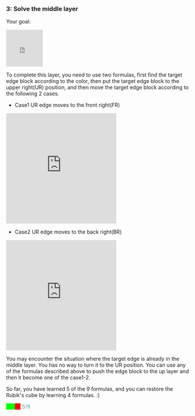 ### 3: Solve the middle layer
Your goal:
<iframe src="https://fy-create.github.io/Cube/tools/browser/cube.html?para={screenRatio:1.0,corner:5678,edge:567890AB,center:23456}
" width="100px" height="100px" frameborder="0" scrolling="no"></iframe>

To complete this layer, you need to use two formulas, first find the target edge block according to the color, then put the target edge block to the upper right(UR) position, and then move the target edge block according to the following 2 cases.<BR>


- Case1 UR edge moves to the front right(FR)
<iframe src="https://fy-create.github.io/Cube/tools/browser/cube.html?para={screenRatio:1.5,eye:true,corner:5678,edge:567890AB,center:23456,monitorEdge:9,edgeDirAndPath:94,formula:R'U'R'U'R'URUR}" width="300px" height="300px" frameborder="0" scrolling="no"></iframe>

-  Case2 UR edge moves to the back right(BR)
<iframe src="https://fy-create.github.io/Cube/tools/browser/cube.html?para={screenRatio:1.5,eye:true,corner:5678,edge:567890AB,center:23456,monitorEdge:B,edgeDirAndPath:B4,formula:RURURU'R'U'R'}
" width="300px" height="300px" frameborder="0" scrolling="no"></iframe>

You may encounter the situation where the target edge is already in the middle layer. You has no way to turn it to the UR position. You can use any of the formulas described above to push the edge block to the up layer and then it become one of the case1-2.<BR>


So far, you have learned 5 of the 9 formulas, and you can restore the Rubik's cube by learning 4 formulas. :)
<p style="color: #5e9ca0;"><span style="background-color: #ff0000;"><span style="background-color: #00ff00;">&nbsp; &nbsp;&nbsp;&nbsp;&nbsp;</span>&nbsp;&nbsp;&nbsp;&nbsp;</span> 5/9</p>
